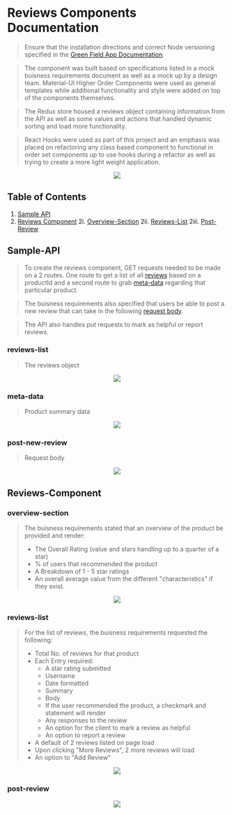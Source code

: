 # Reviews Components Documentation

> Ensure that the installation directions and correct Node versioning specified in the [Green Field App Documentation](../../README.md).

> The component was built based on specifications listed in a mock buisness requirements document as well as a mock up by a design team. Material-UI Higher Order Components were used as general templates while additional functionality and style were added on top of the components themselves.

> The Redux store housed a reviews object containing information from the API as well as some values and actions that handled dynamic sorting and load more functionality.

> React Hooks were used as part of this project and an emphasis was placed on refactoring any class based component to functional in order set components up to use hooks during a refactor as well as trying to create a more light weight application.

<p align="center" width="80%" height="80%" >
<img src="overview.png">
</p>

## Table of Contents

1. [Sample API](#Sample-API)
2. [Reviews Component](#Reviews-Component)
   2i. [Overview-Section](#overview-section)
   2ii. [Reviews-List](#reviews-list)
   2iii. [Post-Review](#post-review)

## Sample-API

> To create the reviews component, GET requests needed to be made on a 2 routes. One route to get a list of all [reviews](#reviews-list) based on a productId and a second route to grab [meta-data](#meta-data-list) regarding that particular product.

> The buisness requirements also specified that users be able to post a new review that can take in the following [request body](#post-new-review).

> The API also handles put requests to mark as helpful or report reviews.

### reviews-list

> The reviews object

<p align="center" width="80%" height="80%" >
<img src="reviewslistapi.gif">
</p>

### meta-data

> Product summary data

<p align="center"  width="80%" height="80%">
<img src="metaapi.gif">
</p>

### post-new-review

> Request body

<p align="center"  width="80%" height="80%">
<img src="postapi.gif">
</p>

## Reviews-Component

### overview-section

> The buisness requirements stated that an overview of the product be provided and render:
>
> - The Overall Rating (value and stars handling up to a quarter of a star)
> - % of users that recommended the product
> - A Breakdown of 1 - 5 star ratings
> - An overall average value from the different "characteristics" if they exist.

<p align="center"  width="80%" height="80%">
<img src="meta_gif.gif">
</p>

### reviews-list

> For the list of reviews, the buisness requirements requested the following:
>
> - Total No. of reviews for that product
> - Each Entry required:
>   - A star rating submitted
>   - Username
>   - Date formatted
>   - Summary
>   - Body
>   - If the user recommended the product, a checkmark and statement will render
>   - Any responses to the review
>   - An option for the client to mark a review as helpful
>   - An option to report a review
> - A default of 2 reviews listed on page load
> - Upon clicking "More Reviews", 2 more reviews will load
> - An option to "Add Review"

<p align="center"  width="80%" height="80%">
<img src="reviewslist_gif.gif">
</p>

### post-review

<p align="center"  width="80%" height="80%">
<img src="form.gif">
</p>
